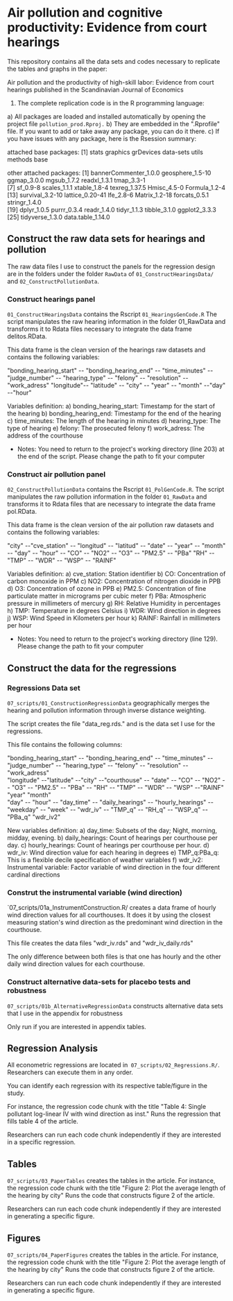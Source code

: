 # Air pollution and cognitive productivity: Evidence from court hearings

This repository contains all the data sets and codes necessary to replicate the tables and graphs in the paper:

Air pollution and the productivity of high-skill labor: Evidence from court hearings published in the Scandinavian Journal of Economics

1) The complete replication code is in the R programming language:

a) All packages are loaded and installed automatically by opening the project file `pollution_prod.Rproj.` 
b) They are embedded in the ".Rprofile" file. If you want to add or take away any package, you can do it there.
c) If you have issues with any package, here is the Rsession summary:

attached base packages:
[1] stats     graphics  grDevices data-sets utils     methods   base     

other attached packages:
 [1] bannerCommenter_1.0.0 geosphere_1.5-10      ggmap_3.0.0           mgsub_1.7.2           readxl_1.3.1          tmap_3.3-1           
 [7] sf_0.9-8              scales_1.1.1          xtable_1.8-4          texreg_1.37.5         Hmisc_4.5-0           Formula_1.2-4        
[13] survival_3.2-10       lattice_0.20-41       lfe_2.8-6             Matrix_1.2-18         forcats_0.5.1         stringr_1.4.0        
[19] dplyr_1.0.5           purrr_0.3.4           readr_1.4.0           tidyr_1.1.3           tibble_3.1.0          ggplot2_3.3.3        
[25] tidyverse_1.3.0       data.table_1.14.0    

## Construct the raw data sets for hearings and pollution

The raw data files I use to construct the panels for the regression design are in the folders under the folder `RawData` of  `01_ConstructHearingsData/` and `02_ConstructPollutionData`.

### Construct hearings panel

`01_ConstructHearingsData` contains the Rscript `01_HearingsGenCode.R` The script manipulates the raw hearing information in the folder 01_RawData and transforms 
it to Rdata files necessary to integrate the data frame delitos.RData. 

This data frame is the clean version of the hearings raw datasets and contains the following variables:

"bonding_hearing_start" -- "bonding_hearing_end" -- "time_minutes" -- "judge_number" -- "hearing_type" -- "felony" --  "resolution" -- "work_adress"
"longitude"-- "latitude" --  "city" -- "year" -- "month" --"day" --"hour"     

Variables definition:
a) bonding_hearing_start: Timestamp for the start of the hearing
b) bonding_hearing_end: Timestamp for the end of the hearing
c) time_minutes: The length of the hearing in minutes
d) hearing_type: The type of hearing
e) felony: The prosecuted felony
f) work_adress: The address of the courthouse

* Notes: You need to return to the project's working directory (line 203) at the end of the script. Please change the path to fit your computer

### Construct air pollution panel

`02_ConstructPollutionData` contains the Rscript `01_PolGenCode.R`. The script manipulates the raw pollution information in the folder `01_RawData` and transforms it to 
Rdata files that are necessary to integrate the data frame pol.RData. 

This data frame is the clean version of the air pollution raw datasets and contains the following variables:


"city" --"cve_station" -- "longitud" -- "latitud" -- "date" -- "year" -- "month" -- "day" -- "hour" -- "CO" -- "NO2" -- "O3" -- "PM2.5" -- "PBa" 
 "RH" --"TMP" -- "WDR" -- "WSP" -- "RAINF"   

Variables definition:
a) cve_station: Station identifier
b) CO: Concentration of carbon monoxide in PPM
c) NO2: Concentration of nitrogen dioxide in PPB
d) O3: Concentration of ozone in PPB
e) PM2.5: Concentration of fine particulate matter in micrograms per cubic meter
f) PBa: Atmospheric pressure in millimeters of mercury
g) RH: Relative Humidity in percentages
h) TMP: Temperature in degrees Celsius
i) WDR: Wind direction in degrees
j) WSP: Wind Speed in Kilometers per hour
k) RAINF: Rainfall in millimeters per hour

* Notes: You need to return to the project's working directory (line 129). Please change the path to fit your computer

## Construct the data for the regressions

### Regressions Data set 
`07_scripts/01_ConstructionRegressionData` geographically merges the hearing and pollution information through inverse distance weighting. 

The script creates the file "data_reg.rds." and is the data set I use for the regressions. 

This file contains the following columns:

"bonding_hearing_start" -- "bonding_hearing_end" -- "time_minutes" -- "judge_number" -- "hearing_type" -- "felony" -- "resolution" -- "work_adress"   
"longitude" --"latitude" --"city" --"courthouse" -- "date" -- "CO" -- "NO2" -- "O3" -- "PM2.5" -- "PBa" -- "RH" -- "TMP" -- "WDR" -- "WSP" --"RAINF"                 "year"                  "month"                
"day" -- "hour" -- "day_time" -- "daily_hearings" -- "hourly_hearings" -- "weekday" -- "week" --  "wdr_iv" -- "TMP_q" -- "RH_q" -- "WSP_q" -- "PBa_q" 
"wdr_iv2"


New variables definition:
a) day_time: Subsets of the day; Night, morning, midday, evening.
b) daily_hearings: Count of hearings per courthouse per day.
c) hourly_hearings: Count of hearings per courthouse per hour.
d) wdr_iv: Wind direction value for each hearing in degrees
e) TMP_q:PBa_q: This is a flexible decile specification of weather variables
f) wdr_iv2: Instrumental variable: Factor variable of wind direction in the four different cardinal directions

### Construt the instrumental variable (wind direction)

`07_scripts/01a_InstrumentConstruction.R/ creates a data frame of hourly wind direction values for all courthouses. It does it by using the closest
measuring station's wind direction as the predominant wind direction in the courthouse. 

This file creates the data files "wdr_iv.rds" and "wdr_iv_daily.rds"

The only difference between both files is that one has hourly and the other daily wind direction values for each courthouse.

### Construct alternative data-sets for placebo tests and robustness

`07_scripts/01b_AlternativeRegressionData` constructs alternative data sets that I use in the appendix for robustness 

Only run if you are interested in appendix tables.


## Regression Analysis

All econometric regressions are located in` 07_scripts/02_Regressions.R/`. Researchers can execute them in any order. 

You can identify each regression with its respective table/figure in the study. 

For instance, the regression code chunk with the title "Table 4: Single pollutant log-linear IV with wind direction as inst." Runs the regression that fills 
table 4 of the article. 

Researchers can run each code chunk independently if they are interested in a specific regression.

## Tables

`07_scripts/03_PaperTables`  creates the tables in the article. For instance, the regression code chunk with the title "Figure 2: Plot the average length of the hearing by city" Runs the code that constructs figure 2 of the article. 

Researchers can run each code chunk independently if they are interested in generating a specific figure.

## Figures

`07_scripts/04_PaperFigures`  creates the tables in the article. For instance, the regression code chunk with the title "Figure 2: Plot the average length of the hearing by city" Runs the code that constructs figure 2 of the article. 

Researchers can run each code chunk independently if they are interested in generating a specific figure.











